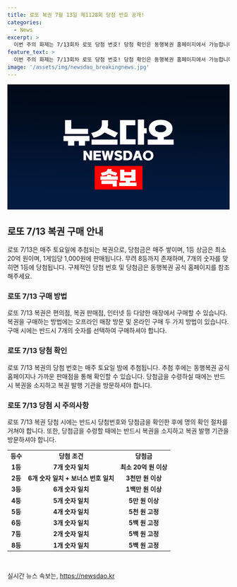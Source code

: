 ```yaml
---
title: 로또 복권 7월 13일 제1128회 당첨 번호 공개!
categories:
  - News
excerpt: >
  이번 주의 화제는 7/13회차 로또 당첨 번호! 당첨 확인은 동행복권 홈페이지에서 가능합니다. 어서 확인해보세요!
feature_text: >
  이번 주의 화제는 7/13회차 로또 당첨 번호! 당첨 확인은 동행복권 홈페이지에서 가능합니다. 어서 확인해보세요!
image: '/assets/img/newsdao_breakingnews.jpg'
---
```


<p><img src="/assets/img/newsdao_breakingnews.jpg" alt="firstkoreanews 속보" /></p>

<h2 data-ke-size="size26">로또 7/13 복권 구매 안내</h2>

<p data-ke-size="size16">로또 7/13은 매주 토요일에 추첨되는 복권으로, 당첨금은 매주 쌓이며, 1등 상금은 최소 20억 원이며, 1게임당 1,000원에 판매됩니다. 무려 8등까지 존재하며, 7개의 숫자를 맞히면 1등에 당첨됩니다. 구체적인 당첨 번호 및 당첨금은 동행복권 공식 홈페이지를 참조해주세요.</p>

<h3>로또 7/13 구매 방법</h3>

<p data-ke-size="size16">로또 7/13 복권은 편의점, 복권 판매점, 인터넷 등 다양한 매장에서 구매할 수 있습니다. 복권을 구매하는 방법에는 오프라인 매장 방문 및 온라인 구매 두 가지 방법이 있습니다. 구매 시에는 반드시 7개의 숫자를 선택하여 구매하셔야 합니다.</p>

<h3>로또 7/13 당첨 확인</h3>

<p data-ke-size="size16">로또 7/13 복권의 당첨 번호는 매주 토요일 밤에 추첨됩니다. 추첨 후에는 동행복권 공식 홈페이지나 가까운 판매점을 통해 확인할 수 있습니다. 당첨금을 수령하실 때에는 반드시 복권을 소지하고 복권 발행 기관을 방문하셔야 합니다.</p>

<h3>로또 7/13 당첨 시 주의사항</h3>

<p data-ke-size="size16">로또 7/13 복권 당첨 시에는 반드시 당첨번호와 당첨금을 확인한 후에 명의 확인 절차를 거쳐야 합니다. 또한, 당첨금을 수령할 때에는 반드시 복권을 소지하고 복권 발행 기관을 방문하셔야 합니다.</p>

<table>
    <tr>
        <td style="text-align: center; height: 17px;"><b>등수</b></td>
        <td style="text-align: center; height: 17px;"><b>당첨 조건</b></td>
        <td style="text-align: center; height: 17px;"><b>당첨금</b></td>
    </tr>
    <tr>
        <td style="text-align: center; height: 17px;"><b>1등</b></td>
        <td style="text-align: center; height: 17px;"><b>7개 숫자 일치</b></td>
        <td style="text-align: center; height: 17px;"><b>최소 20억 원 이상</b></td>
    </tr>
    <tr>
        <td style="text-align: center; height: 17px;"><b>2등</b></td>
        <td style="text-align: center; height: 17px;"><b>6개 숫자 일치 + 보너스 번호 일치</b></td>
        <td style="text-align: center; height: 17px;"><b>3천만 원 이상</b></td>
    </tr>
    <tr>
        <td style="text-align: center; height: 17px;"><b>3등</b></td>
        <td style="text-align: center; height: 17px;"><b>6개 숫자 일치</b></td>
        <td style="text-align: center; height: 17px;"><b>1백만 원 이상</b></td>
    </tr>
    <tr>
        <td style="text-align: center; height: 17px;"><b>4등</b></td>
        <td style="text-align: center; height: 17px;"><b>5개 숫자 일치</b></td>
        <td style="text-align: center; height: 17px;"><b>5만 원 이상</b></td>
    </tr>
    <tr>
        <td style="text-align: center; height: 17px;"><b>5등</b></td>
        <td style="text-align: center; height: 17px;"><b>4개 숫자 일치</b></td>
        <td style="text-align: center; height: 17px;"><b>5천 원 고정</b></td>
    </tr>
    <tr>
        <td style="text-align: center; height: 17px;"><b>6등</b></td>
        <td style="text-align: center; height: 17px;"><b>3개 숫자 일치</b></td>
        <td style="text-align: center; height: 17px;"><b>5백 원 고정</b></td>
    </tr>
    <tr>
        <td style="text-align: center; height: 17px;"><b>7등</b></td>
        <td style="text-align: center; height: 17px;"><b>2개 숫자 일치</b></td>
        <td style="text-align: center; height: 17px;"><b>5백 원 고정</b></td>
    </tr>
    <tr>
        <td style="text-align: center; height: 17px;"><b>8등</b></td>
        <td style="text-align: center; height: 17px;"><b>1개 숫자 일치</b></td>
        <td style="text-align: center; height: 17px;"><b>5백 원 고정</b></td>
    </tr>
</table>

<p data-ke-size="size16">&nbsp;</p>
실시간 뉴스 속보는, <a href="https://newsdao.kr" rel="dofollow">https://newsdao.kr</a>


